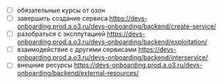 - [ ] обязательные курсы от озон
- [ ] завершить создание сервиса https://devs-onboarding.prod.a.o3.ru/devs-onboarding/backend/create-service/
- [ ] разобраться с эксплутацией https://devs-onboarding.prod.a.o3.ru/devs-onboarding/backend/exploitation/
- [ ]  взаимодействие с другими сервисами https://devs-onboarding.prod.a.o3.ru/devs-onboarding/backend/interservice/
- [ ] внешние ресурсы https://devs-onboarding.prod.a.o3.ru/devs-onboarding/backend/external-resources/